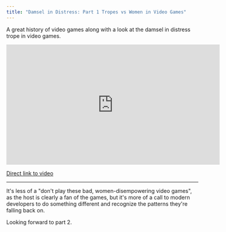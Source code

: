 ```yaml
---
title: "Damsel in Distress: Part 1 Tropes vs Women in Video Games"
---
```

<p>A great history of video games along with a look at the damsel in distress trope in video games.</p>
<p><iframe width="560" height="315" src="https://www.youtube.com/embed/X6p5AZp7r_Q" frameborder="0" allowfullscreen></iframe></p>
<p><a href="https://youtu.be/X6p5AZp7r_Q">Direct link to video</a></p>
<hr>
<p>It's less of a "don't play these bad, women-disempowering video games", as the host is clearly a fan of the games, but it's more of a call to modern developers to do something different and recognize the patterns they're falling back on.</p>
<p>Looking forward to part 2.</p>
